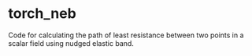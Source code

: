 # torch_neb
Code for calculating the path of least resistance between two points in a scalar field using nudged elastic band.
